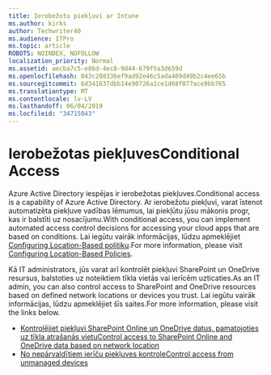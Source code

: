 ```yaml
---
title: Ierobežotu piekļuvi ar Intune
ms.author: kirks
author: Techwriter40
ms.audience: ITPro
ms.topic: article
ROBOTS: NOINDEX, NOFOLLOW
localization_priority: Normal
ms.assetid: aecba7c5-e86d-4ec8-9d44-679f5a3d659d
ms.openlocfilehash: 043c208336ef9ad92e46c5ada409d49b2c4ee65b
ms.sourcegitcommit: 6d341637dbb14e90726a1ce1d68f077ace9bb765
ms.translationtype: MT
ms.contentlocale: lv-LV
ms.lasthandoff: 06/04/2019
ms.locfileid: "34715043"
---
```

# <a name="conditional-access"></a><span data-ttu-id="737bc-102">Ierobežotas piekļuves</span><span class="sxs-lookup"><span data-stu-id="737bc-102">Conditional Access</span></span>

<p><span data-ttu-id="737bc-103">Azure Active Directory iespējas ir ierobežotas piekļuves.</span><span class="sxs-lookup"><span data-stu-id="737bc-103">Conditional access is a capability of Azure Active Directory.</span></span> <span data-ttu-id="737bc-104">Ar ierobežotu piekļuvi, varat īstenot automatizēta piekļuve vadības lēmumus, lai piekļūtu jūsu mākonis progr, kas ir balstīti uz nosacījumu.</span><span class="sxs-lookup"><span data-stu-id="737bc-104">With conditional access, you can implement automated access control decisions for accessing your cloud apps that are based on conditions.</span></span> <span data-ttu-id="737bc-105">Lai iegūtu vairāk informācijas, lūdzu apmeklējiet <a href="https://docs.microsoft.com/en-us/azure/active-directory/conditional-access/overview">Configuring Location-Based politiku</a>.</span><span class="sxs-lookup"><span data-stu-id="737bc-105">For more information, please visit <a href="https://docs.microsoft.com/en-us/azure/active-directory/conditional-access/overview">Configuring Location-Based Policies</a>.</span></span></p> <p><span data-ttu-id="737bc-106">Kā IT administrators, jūs varat arī kontrolēt piekļuvi SharePoint un OneDrive resursus, balstoties uz noteiktiem tīkla vietās vai ierīcēm uzticaties.</span><span class="sxs-lookup"><span data-stu-id="737bc-106">As an IT admin, you can also control access to SharePoint and OneDrive resources based on defined network locations or devices you trust.</span></span> <span data-ttu-id="737bc-107">Lai iegūtu vairāk informācijas, lūdzu apmeklējiet šīs saites.</span><span class="sxs-lookup"><span data-stu-id="737bc-107">For more information, please visit the links below.</span></span></p> <ul> <li><span data-ttu-id="737bc-108"><a href="https://docs.microsoft.com/en-us/sharepoint/control-access-based-on-network-location">Kontrolējiet piekļuvi SharePoint Online un OneDrive datus, pamatojoties uz tīkla atrašanās vietu</a></span><span class="sxs-lookup"><span data-stu-id="737bc-108"><a href="https://docs.microsoft.com/en-us/sharepoint/control-access-based-on-network-location">Control access to SharePoint Online and OneDrive data based on network location</a></span></span></li> <li><span data-ttu-id="737bc-109"><a href="https://docs.microsoft.com/en-us/sharepoint/control-access-from-unmanaged-devices">No nepārvaldītiem ierīču piekļuves kontrole</a></span><span class="sxs-lookup"><span data-stu-id="737bc-109"><a href="https://docs.microsoft.com/en-us/sharepoint/control-access-from-unmanaged-devices">Control access from unmanaged devices</a></span></span></li> </ul>

